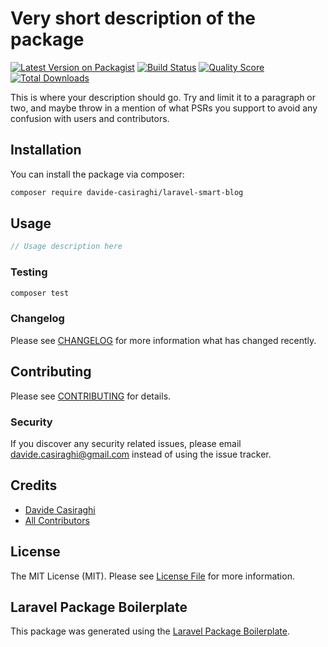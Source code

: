 # Very short description of the package

[![Latest Version on Packagist](https://img.shields.io/packagist/v/davide-casiraghi/laravel-smart-blog.svg?style=flat-square)](https://packagist.org/packages/davide-casiraghi/laravel-smart-blog)
[![Build Status](https://img.shields.io/travis/davide-casiraghi/laravel-smart-blog/master.svg?style=flat-square)](https://travis-ci.org/davide-casiraghi/laravel-smart-blog)
[![Quality Score](https://img.shields.io/scrutinizer/g/davide-casiraghi/laravel-smart-blog.svg?style=flat-square)](https://scrutinizer-ci.com/g/davide-casiraghi/laravel-smart-blog)
[![Total Downloads](https://img.shields.io/packagist/dt/davide-casiraghi/laravel-smart-blog.svg?style=flat-square)](https://packagist.org/packages/davide-casiraghi/laravel-smart-blog)

This is where your description should go. Try and limit it to a paragraph or two, and maybe throw in a mention of what PSRs you support to avoid any confusion with users and contributors.

## Installation

You can install the package via composer:

```bash
composer require davide-casiraghi/laravel-smart-blog
```

## Usage

``` php
// Usage description here
```

### Testing

``` bash
composer test
```

### Changelog

Please see [CHANGELOG](CHANGELOG.md) for more information what has changed recently.

## Contributing

Please see [CONTRIBUTING](CONTRIBUTING.md) for details.

### Security

If you discover any security related issues, please email davide.casiraghi@gmail.com instead of using the issue tracker.

## Credits

- [Davide Casiraghi](https://github.com/davide-casiraghi)
- [All Contributors](../../contributors)

## License

The MIT License (MIT). Please see [License File](LICENSE.md) for more information.

## Laravel Package Boilerplate

This package was generated using the [Laravel Package Boilerplate](https://laravelpackageboilerplate.com).